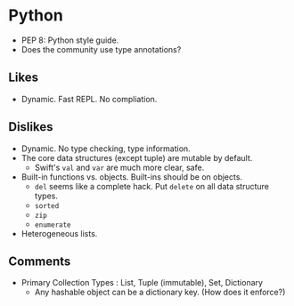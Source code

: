 # Python

* PEP 8: Python style guide.
* Does the community use type annotations?

## Likes

* Dynamic. Fast REPL. No compliation.

## Dislikes

* Dynamic. No type checking, type information.
* The core data structures (except tuple) are mutable by default.
    * Swift's `val` and `var` are much more clear, safe.
* Built-in functions vs. objects. Built-ins should be on objects.
    * `del` seems like a complete hack. Put `delete` on all data structure types.
    * `sorted`
    * `zip`
    * `enumerate`
* Heterogeneous lists.


## Comments

* Primary Collection Types : List, Tuple (immutable), Set, Dictionary
    * Any hashable object can be a dictionary key. (How does it enforce?)